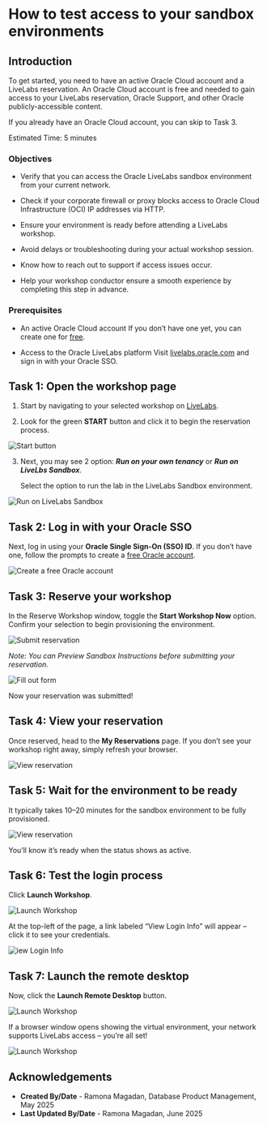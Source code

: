 # How to test access to your sandbox environments

## Introduction

To get started, you need to have an active Oracle Cloud account and a LiveLabs reservation. An Oracle Cloud account is free and needed to gain access to your LiveLabs reservation, Oracle Support, and other Oracle publicly-accessible content.

If you already have an Oracle Cloud account, you can skip to Task 3.

Estimated Time: 5 minutes

### Objectives

- Verify that you can access the Oracle LiveLabs sandbox environment from your current network.

- Check if your corporate firewall or proxy blocks access to Oracle Cloud Infrastructure (OCI) IP addresses via HTTP.

- Ensure your environment is ready before attending a LiveLabs workshop.

- Avoid delays or troubleshooting during your actual workshop session.

- Know how to reach out to support if access issues occur.

- Help your workshop conductor ensure a smooth experience by completing this step in advance.

### Prerequisites

- An active Oracle Cloud account
If you don’t have one yet, you can create one for [free](https://www.oracle.com/uk/cloud/sign-in.html).

- Access to the Oracle LiveLabs platform
Visit [livelabs.oracle.com](livelabs.oracle.com) and sign in with your Oracle SSO.


## Task 1: Open the workshop page

1. Start by navigating to your selected workshop on [LiveLabs](livelabs.oracle.com).

2. Look for the green **START** button and click it to begin the reservation process.

  ![Start button](./images/start-button.png " ")

3. Next, you may see 2 option: ***Run on your own tenancy*** or ***Run on LiveLbs Sandbox***.

    Select the option to run the lab in the LiveLabs Sandbox environment.

  ![Run on LiveLabs Sandbox](./images/run-sandbox.png " ")


## Task 2: Log in with your Oracle SSO

Next, log in using your **Oracle Single Sign-On (SSO) ID**.
If you don’t have one, follow the prompts to create a [free Oracle account](https://profile.oracle.com/myprofile/account/create-account.jspx).

  ![Create a free Oracle account](./images/new-oracle-account.png " ")

## Task 3: Reserve your workshop

In the Reserve Workshop window, toggle the **Start Workshop Now** option. Confirm your selection to begin provisioning the environment.

![Submit reservation](./images/submit-reservation.png " ")

*Note: You can Preview Sandbox Instructions before submitting your reservation.*

  ![Fill out form](./images/preview-instructions.png " ")

Now your reservation was submitted!

## Task 4: View your reservation

Once reserved, head to the **My Reservations** page. If you don’t see your workshop right away, simply refresh your browser.

![View reservation](./images/my-reservation.png " ")

## Task 5: Wait for the environment to be ready

It typically takes 10–20 minutes for the sandbox environment to be fully provisioned.

![View reservation](./images/reservation-waiting-time.png " ")

You’ll know it’s ready when the status shows as active.

## Task 6: Test the login process

Click **Launch Workshop**.

![Launch Workshop](./images/launch-workshop.png " ")

At the top-left of the page, a link labeled “View Login Info” will appear – click it to see your credentials.

![iew Login Info](./images/view-login-info.png " ")

## Task 7: Launch the remote desktop

Now, click the **Launch Remote Desktop** button.

![Launch Workshop](./images/launch-remote-desktop.png " ")

If a browser window opens showing the virtual environment, your network supports LiveLabs access – you’re all set!

![Launch Workshop](./images/remote-desktop.png " ")

## Acknowledgements

- **Created By/Date** - Ramona Magadan, Database Product Management, May 2025
- **Last Updated By/Date** - Ramona Magadan, June 2025